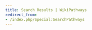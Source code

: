 ```yaml
---
title: Search Results | WikiPathways
redirect_from: 
- /index.php/Special:SearchPathways
---
```


<script async src="https://cse.google.com/cse.js?cx=c1b9a23fc5f2875e3">
</script>
<div class="gcse-searchresults-only"></div>